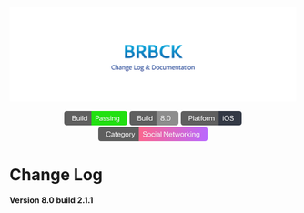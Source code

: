 <div align="center">
  <a href="https://apps.apple.com/in/app/brbck/id1532417088"><img src="https://github.com/SwiftFoxx/code-images-ext-usage/blob/186eb73f18fe93ec7d8ca9fe45e5a1a1cd4dd108/PNG/brbck-header.png" alt="BRBCK Header"></a>
</div>
<p align="center">
  <img alt="Build Status" src="https://github.com/SwiftFoxx/code-images-ext-usage/blob/186eb73f18fe93ec7d8ca9fe45e5a1a1cd4dd108/PNG/B-Passing.png" height="25px">
  <img alt="Build Number" src="https://github.com/SwiftFoxx/code-images-ext-usage/blob/186eb73f18fe93ec7d8ca9fe45e5a1a1cd4dd108/PNG/B-Number-8.png" height="25px">
  <img alt="Platform: iOS" src="https://github.com/SwiftFoxx/code-images-ext-usage/blob/186eb73f18fe93ec7d8ca9fe45e5a1a1cd4dd108/PNG/P-ios.png" height="25px">
  <img alt="Category: Social Media" src="https://github.com/SwiftFoxx/code-images-ext-usage/blob/186eb73f18fe93ec7d8ca9fe45e5a1a1cd4dd108/PNG/C-SN.png" height="25px">
</p>

# Change Log
**Version 8.0 build 2.1.1**
